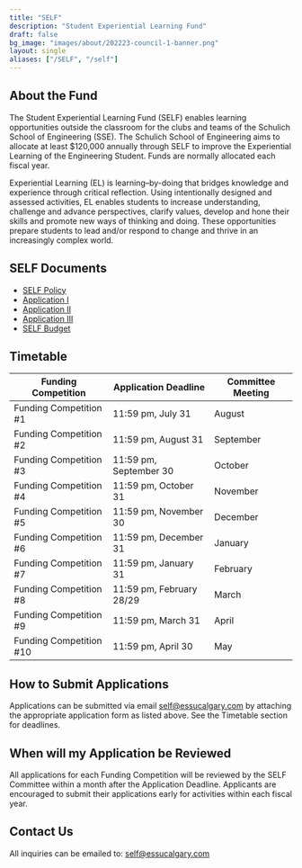 ```yaml
---
title: "SELF"
description: "Student Experiential Learning Fund"
draft: false
bg_image: "images/about/202223-council-1-banner.png"
layout: single
aliases: ["/SELF", "/self"]
---
```


## About the Fund

The Student Experiential Learning Fund (SELF) enables learning opportunities outside the classroom for the clubs and teams of the Schulich School of Engineering (SSE). The Schulich School of Engineering aims to allocate at least $120,000 annually through SELF to improve the Experiential Learning of the Engineering Student. Funds are normally allocated each fiscal year.

Experiential Learning (EL) is learning–by-doing that bridges knowledge and experience through critical reflection. Using intentionally designed and assessed activities, EL enables students to increase understanding, challenge and advance perspectives, clarify values, develop and hone their skills and promote new ways of thinking and doing. These opportunities prepare students to lead and/or respond to change and thrive in an increasingly complex world.

## SELF Documents

- [SELF Policy](https://drive.google.com/uc?export=download&id=1OV_3d5Fc66r_arvA5TPMRwO6hUIZ2huL)
- [Application I](https://drive.google.com/uc?export=download&id=1Cp3U-inwozhLcXVaDgGUFenjIQsJ_lLO)
- [Application II](https://drive.google.com/uc?export=download&id=1MKIwP0hxg2tMOs69DqHe5xfXZwzNE0FC)
- [Application III](https://drive.google.com/uc?export=download&id=1ZzvlRGocqbx7jtY7LPAgrytf8jKblQlm)
- [SELF Budget](https://drive.google.com/uc?export=download&id=1QAg6bJp2fvDYtjYXKMWizPPdNvQUE52x)

## Timetable

| Funding Competition     | Application Deadline     | Committee Meeting |
| ----------------------- | ------------------------ | ----------------- |
| Funding Competition #1  | 11:59 pm, July 31        | August            |
| Funding Competition #2  | 11:59 pm, August 31      | September         |
| Funding Competition #3  | 11:59 pm, September 30   | October           |
| Funding Competition #4  | 11:59 pm, October 31     | November          |
| Funding Competition #5  | 11:59 pm, November 30    | December          |
| Funding Competition #6  | 11:59 pm, December 31    | January           |
| Funding Competition #7  | 11:59 pm, January 31     | February          |
| Funding Competition #8  | 11:59 pm, February 28/29 | March             |
| Funding Competition #9  | 11:59 pm, March 31       | April             |
| Funding Competition #10 | 11:59 pm, April 30       | May               |

## How to Submit Applications

Applications can be submitted via email [self@essucalgary.com](mailto:self@essucalgary.com) by attaching the appropriate application form as listed above. See the Timetable section for deadlines.

## When will my Application be Reviewed

All applications for each Funding Competition will be reviewed by the SELF Committee within a month after the Application Deadline. Applicants are encouraged to submit their applications early for activities within each fiscal year.

## Contact Us

All inquiries can be emailed to: [self@essucalgary.com](mailto:self@essucalgary.com)
